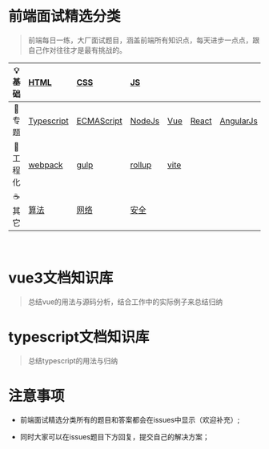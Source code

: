 # 前端面试精选分类

> 前端每日一练，大厂面试题目，涵盖前端所有知识点，每天进步一点点，跟自己作对往往才是最有挑战的。

| :bulb: 基础 | [HTML](/interview/question/html.md) | [CSS](/interview/question/css.md) | [JS](/interview/question/javascript.md) |  |  | | |
| :---: | :---- | :--- | :---- | :---- | :---- | :---- | :---- |
| :newspaper: 专题 | [Typescript](/interview/question/typescript.md)| [ECMAScript](/interview/question/javascript.md) | [NodeJs](category/node.md)  | [Vue](/interview/question/vue.md) | [React](/interview/question/react.md) | [AngularJs](/interview/question/react.md)  | [小程序](/interview/question/vue.md) |
| :hammer: 工程化 | [webpack](/interview/question/工程化.md) | [gulp](/interview/question/工程化.md) |  [rollup](/interview/question/工程化.md) | [vite](/interview/question/工程化.md) |
| :coffee: 其它 | [算法](/interview/question/网络和安全.md) | [网络](/interview/question/网络和安全.md) | [安全](/interview/question/网络和安全.md)  |

<br/>

# vue3文档知识库

> 总结vue的用法与源码分析，结合工作中的实际例子来总结归纳
>



# typescript文档知识库

> 总结typescript的用法与归纳

# 注意事项

- 前端面试精选分类所有的题目和答案都会在issues中显示（欢迎补充）;

- 同时大家可以在issues题目下方回复，提交自己的解决方案；